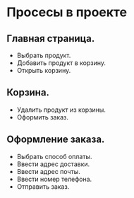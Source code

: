 # Просесы в проекте

## Главная страница.

 - Выбрать продукт.
 - Добавить продукт в корзину.
 - Открыть корзину.

## Корзина.

 - Удалить продукт из корзины.
 - Оформить заказ.

## Оформление заказа.

 - Выбрать способ оплаты.
 - Ввести адрес доставки.
 - Ввести адрес почты.
 - Ввести номер телефона.
 - Отправить заказ.